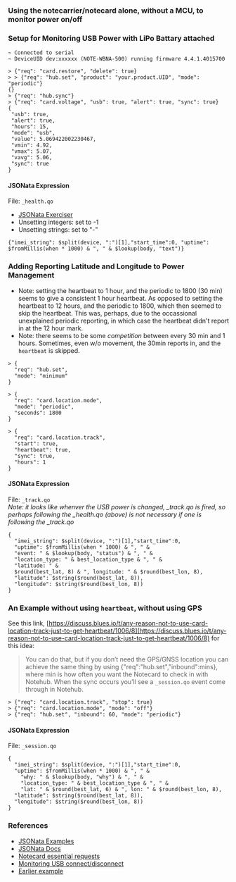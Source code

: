 ### Using the notecarrier/notecard alone, without a MCU, to monitor power on/off

### Setup for Monitoring USB Power with LiPo Battary attached
```
~ Connected to serial
~ DeviceUID dev:xxxxxx (NOTE-WBNA-500) running firmware 4.4.1.4015700

> {"req": "card.restore", "delete": true}
> > {"req": "hub.set", "product": "your.product.UID", "mode": "periodic"}
{}
> {"req": "hub.sync"}
> {"req": "card.voltage", "usb": true, "alert": true, "sync": true}
{
 "usb": true,
 "alert": true,
 "hours": 15,
 "mode": "usb",
 "value": 5.069422002230467,
 "vmin": 4.92,
 "vmax": 5.07,
 "vavg": 5.06,
 "sync": true
}
```

#### JSONata Expression
File: `_health.qo`  
* [JSONata Exerciser](https://try.jsonata.org/)
* Unsetting integers: set to -1
* Unsetting strings: set to "-"
```
{"imei_string": $split(device, ":")[1],"start_time":0, "uptime": $fromMillis(when * 1000) & ", " & $lookup(body, "text")}
```

### Adding Reporting Latitude and Longitude to Power Management
* Note: setting the heartbeat to 1 hour, and the periodic to 1800 (30 min) seems to give a consistent 1 hour heartbeat.
As opposed to setting the heartbeat to 12 hours, and the periodic to 1800, which then seemed to skip the heartbeat.  This was,
perhaps, due to the occassional unexplained periodic reporting, in which case the heartbeat didn't report in at the 12 hour mark.
* Note: there seems to be some _competition_ between every 30 min and 1 hours.  Sometimes, even w/o movement, the 30min reports in,
and the `heartbeat` is skipped.
```
> {
  "req": "hub.set",
  "mode": "minimum"
}

> {
  "req": "card.location.mode",
  "mode": "periodic",
  "seconds": 1800
}

> {
  "req": "card.location.track",
  "start": true,
  "heartbeat": true,
  "sync": true,
  "hours": 1
}
```

#### JSONata Expression
File: `_track.qo`  
*Note: it looks like whenver the USB power is changed, _track.qo is fired,
so perhaps following the _health.qo (above) is not necessary if one is following the _track.qo*
```
{
  "imei_string": $split(device, ":")[1],"start_time":0,
  "uptime": $fromMillis(when * 1000) & ", " &
  "event: " & $lookup(body, "status") & ", " &
  "location_type: " & best_location_type & ", " &
  "latitude: " &
  $round(best_lat, 8) & ", longitude: " & $round(best_lon, 8),
  "latitude": $string($round(best_lat, 8)),
  "longitude": $string($round(best_lon, 8))
}
```

### An Example without using `heartbeat`, without using GPS
See this link, [https://discuss.blues.io/t/any-reason-not-to-use-card-location-track-just-to-get-heartbeat/1006/8](https://discuss.blues.io/t/any-reason-not-to-use-card-location-track-just-to-get-heartbeat/1006/8)
for this idea:
> You can do that, but if you don’t need the GPS/GNSS location you can achieve the same thing by using {"req":"hub.set","inbound":mins}, where min is how often you want the Notecard to check in with Notehub. When the sync occurs you’ll see a `_session.qo` event come through in Notehub.

```
> {"req": "card.location.track", "stop": true}
> {"req": "card.location.mode", "mode": "off"}
> {"req": "hub.set", "inbound": 60, "mode": "periodic"}
```

#### JSONata Expression
File: `_session.qo`
```
{
  "imei_string": $split(device, ":")[1],"start_time":0,
  "uptime": $fromMillis(when * 1000) & ", " &
    "why: " & $lookup(body, "why") & ", " &
    "location_type: " & best_location_type & ", " &
    "lat: " & $round(best_lat, 6) & ", lon: " & $round(best_lon, 8),
  "latitude": $string($round(best_lat, 8)),
  "longitude": $string($round(best_lon, 8))
}
```

### References
* [JSONata Examples](https://blues.io/blog/10-jsonata-examples/)
* [JSONata Docs](https://docs.jsonata.org/overview)
* [Notecard essential requests](https://dev.blues.io/notecard/notecard-walkthrough/essential-requests/)
* [Monitoring USB connect/disconnect](https://dev.blues.io/api-reference/notecard-api/card-requests/#card-voltage)
* [Earlier example](https://www.hackster.io/rob-lauer/cellular-enabled-power-outage-detector-w-sms-notifications-181408)

<!--
# vim: ai et ts=4 sts=4 sw=4 nu
-->
